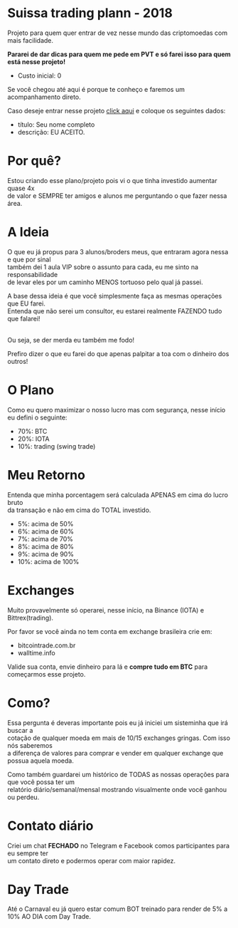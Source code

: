 # Suissa trading plann - 2018

Projeto para quem quer entrar de vez nesse mundo das criptomoedas com mais facilidade.

**Pararei de dar dicas para quem me pede em PVT e só farei isso para quem está nesse projeto!**

- Custo inicial: 0

Se você chegou até aqui é porque te conheço e faremos um acompanhamento direto.

Caso deseje entrar nesse projeto [click aqui](https://github.com/suissa/suissa-trading-plann-2018/issues) e coloque os seguintes dados:

- título: Seu nome completo
- descrição: EU ACEITO.


# Por quê?

Estou criando esse plano/projeto pois vi o que tinha investido aumentar quase 4x<br> 
de valor e SEMPRE ter amigos e alunos me perguntando o que fazer nessa área.


# A Ideia

O que eu já propus para 3 alunos/broders meus, que entraram agora nessa e que por sinal<br> 
também dei 1 aula VIP sobre o assunto para cada, eu me sinto na responsabilidade<br> 
de levar eles por um caminho MENOS tortuoso pelo qual já passei.

A base dessa ideia é que você simplesmente faça as mesmas operações que EU farei.<br>
Entenda que não serei um consultor, eu estarei realmente FAZENDO tudo que falarei!<br>
<br>

Ou seja, se der merda eu também me fodo!
<br>

Prefiro dizer o que eu farei do que apenas palpitar a toa com o dinheiro dos outros!


# O Plano

Como eu quero maximizar o nosso lucro mas com segurança, nesse início eu defini o seguinte:

- 70%: BTC
- 20%: IOTA
- 10%: trading (swing trade)


# Meu Retorno

Entenda que minha porcentagem será calculada APENAS em cima do lucro bruto<br> 
da transação e não em cima do TOTAL investido.


- 5%: acima de 50%
- 6%: acima de 60%
- 7%: acima de 70%
- 8%: acima de 80%
- 9%: acima de 90%
- 10%: acima de 100%


# Exchanges

Muito provavelmente só operarei, nesse início, na Binance (IOTA) e Bittrex(trading).

Por favor se você ainda no tem conta em exchange brasileira crie em:

- bitcointrade.com.br
- walltime.info

Valide sua conta, envie dinheiro para lá e **compre tudo em BTC** para começarmos esse projeto.

# Como?

Essa pergunta é deveras importante pois eu já iniciei um sisteminha que irá buscar a<br>
cotação de qualquer moeda em mais de 10/15 exchanges gringas. Com isso nós saberemos<br>
a diferença de valores para comprar e vender em qualquer exchange que possua aquela moeda.

Como também guardarei um histórico de TODAS as nossas operações para que você possa ter um<br>
relatório diário/semanal/mensal mostrando visualmente onde você ganhou ou perdeu.


# Contato diário

Criei um chat **FECHADO** no Telegram e Facebook comos participantes para eu sempre ter<br>
um contato direto e podermos operar com maior rapidez.

# Day Trade

Até o Carnaval eu já quero estar comum BOT treinado para render de 5% a 10% AO DIA com Day Trade.


